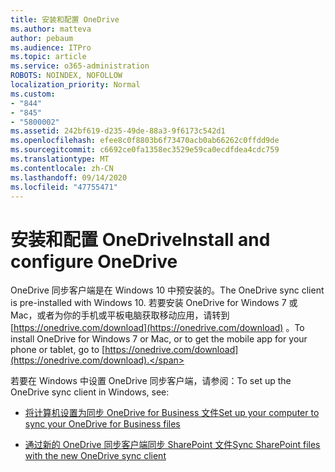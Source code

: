 ```yaml
---
title: 安装和配置 OneDrive
ms.author: matteva
author: pebaum
ms.audience: ITPro
ms.topic: article
ms.service: o365-administration
ROBOTS: NOINDEX, NOFOLLOW
localization_priority: Normal
ms.custom:
- "844"
- "845"
- "5800002"
ms.assetid: 242bf619-d235-49de-88a3-9f6173c542d1
ms.openlocfilehash: efee8c0f8803b6f73470acb0ab66262c0ffdd9de
ms.sourcegitcommit: c6692ce0fa1358ec3529e59ca0ecdfdea4cdc759
ms.translationtype: MT
ms.contentlocale: zh-CN
ms.lasthandoff: 09/14/2020
ms.locfileid: "47755471"
---
```

# <a name="install-and-configure-onedrive"></a><span data-ttu-id="da101-102">安装和配置 OneDrive</span><span class="sxs-lookup"><span data-stu-id="da101-102">Install and configure OneDrive</span></span>

<span data-ttu-id="da101-103">OneDrive 同步客户端是在 Windows 10 中预安装的。</span><span class="sxs-lookup"><span data-stu-id="da101-103">The OneDrive sync client is pre-installed with Windows 10.</span></span> <span data-ttu-id="da101-104">若要安装 OneDrive for Windows 7 或 Mac，或者为你的手机或平板电脑获取移动应用，请转到 [https://onedrive.com/download](https://onedrive.com/download) 。</span><span class="sxs-lookup"><span data-stu-id="da101-104">To install OneDrive for Windows 7 or Mac, or to get the mobile app for your phone or tablet, go to [https://onedrive.com/download](https://onedrive.com/download).</span></span>
  
<span data-ttu-id="da101-105">若要在 Windows 中设置 OneDrive 同步客户端，请参阅：</span><span class="sxs-lookup"><span data-stu-id="da101-105">To set up the OneDrive sync client in Windows, see:</span></span>
  
- [<span data-ttu-id="da101-106">将计算机设置为同步 OneDrive for Business 文件</span><span class="sxs-lookup"><span data-stu-id="da101-106">Set up your computer to sync your OneDrive for Business files</span></span>](https://go.microsoft.com/fwlink/?linkid=533375)

- [<span data-ttu-id="da101-107">通过新的 OneDrive 同步客户端同步 SharePoint 文件</span><span class="sxs-lookup"><span data-stu-id="da101-107">Sync SharePoint files with the new OneDrive sync client</span></span>](https://go.microsoft.com/fwlink/?linkid=871666)
